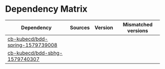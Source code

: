 # Dependency Matrix

Dependency | Sources | Version | Mismatched versions
---------- | ------- | ------- | -------------------
[cb-kubecd/bdd-spring-1579739008](https://github.com/cb-kubecd/bdd-spring-1579739008.git) |  | []() | 
[cb-kubecd/bdd-sbhg-1579740307](https://github.com/cb-kubecd/bdd-sbhg-1579740307.git) |  | []() | 
